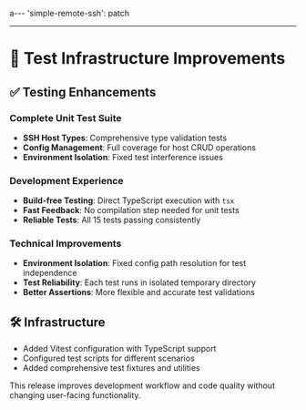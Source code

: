 a---
'simple-remote-ssh': patch

---

# 🧪 Test Infrastructure Improvements

## ✅ Testing Enhancements

### Complete Unit Test Suite

-   **SSH Host Types**: Comprehensive type validation tests
-   **Config Management**: Full coverage for host CRUD operations
-   **Environment Isolation**: Fixed test interference issues

### Development Experience

-   **Build-free Testing**: Direct TypeScript execution with `tsx`
-   **Fast Feedback**: No compilation step needed for unit tests
-   **Reliable Tests**: All 15 tests passing consistently

### Technical Improvements

-   **Environment Isolation**: Fixed config path resolution for test independence
-   **Test Reliability**: Each test runs in isolated temporary directory
-   **Better Assertions**: More flexible and accurate test validations

## 🛠️ Infrastructure

-   Added Vitest configuration with TypeScript support
-   Configured test scripts for different scenarios
-   Added comprehensive test fixtures and utilities

This release improves development workflow and code quality without changing user-facing functionality.
